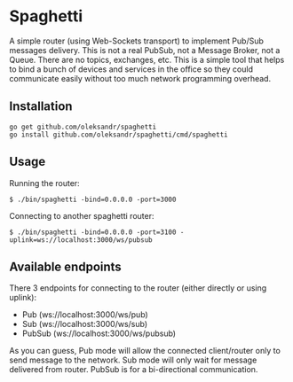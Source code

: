 Spaghetti
=========

A simple router (using Web-Sockets transport) to implement Pub/Sub messages delivery. This is not a real PubSub, not a Message Broker, not a Queue. There are no topics, exchanges, etc. This is a simple tool that helps to bind a bunch of devices and services in the office so they could communicate easily without too much network programming overhead.

## Installation

    go get github.com/oleksandr/spaghetti
    go install github.com/oleksandr/spaghetti/cmd/spaghetti

## Usage

Running the router:

    $ ./bin/spaghetti -bind=0.0.0.0 -port=3000

Connecting to another spaghetti router:

    $ ./bin/spaghetti -bind=0.0.0.0 -port=3100 -uplink=ws://localhost:3000/ws/pubsub

## Available endpoints

There 3 endpoints for connecting to the router (either directly or using uplink):

 - Pub (ws://localhost:3000/ws/pub)
 - Sub (ws://localhost:3000/ws/sub)
 - PubSub (ws://localhost:3000/ws/pubsub)

As you can guess, Pub mode will allow the connected client/router only to send message to the network. Sub mode will only wait for message delivered from router. PubSub is for a bi-directional communication.

